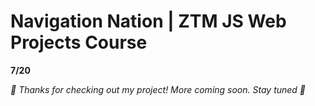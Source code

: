 # Navigation Nation | ZTM JS Web Projects Course

**7/20**

*🙌 Thanks for checking out my project! More coming soon. Stay tuned 🚀*
